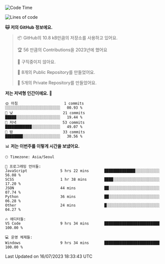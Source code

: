   <!--START_SECTION:waka-->
![Code Time](http://img.shields.io/badge/Code%20Time-140%20hrs%2059%20mins-blue)

![Lines of code](https://img.shields.io/badge/%EC%A0%80%EB%8A%94%20%EC%97%AC%ED%83%9C%EA%B9%8C%EC%A7%80%20-59.4%20thousand%20%EC%A4%84%EC%9D%98%20%EC%BD%94%EB%93%9C%EB%A5%BC%20%EC%9E%91%EC%84%B1%ED%96%88%EC%96%B4%EC%9A%94.-blue)

**🐱 저의 GitHub 정보에요.** 

> 📦 GitHub의 10.8 kB만큼의 저장소를 사용하고 있어요. 
 > 
> 🏆 56 만큼의 Contributions을 2023년에 했어요
 > 
> 🚫 구직중이지 않아요.
 > 
> 📜 8개의 Public Repository를 만들었어요. 
 > 
> 🔑 5개의 Private Repository를 만들었어요. 
 > 
**저는 저녁형 인간이에요. 🦉** 

```text
🌞 아침                     1 commits           ░░░░░░░░░░░░░░░░░░░░░░░░░   00.93 % 
🌆 낮　                     21 commits          █████░░░░░░░░░░░░░░░░░░░░   19.44 % 
🌃 저녁                     53 commits          ████████████░░░░░░░░░░░░░   49.07 % 
🌙 밤　                     33 commits          ████████░░░░░░░░░░░░░░░░░   30.56 % 
```


📊 **저는 이번주를 이렇게 시간을 보냈어요.** 

```text
🕑︎ Timezone: Asia/Seoul

💬 프로그래밍 언어들: 
JavaScript               5 hrs 22 mins       ██████████████░░░░░░░░░░░   56.08 % 
SCSS                     1 hr 38 mins        ████░░░░░░░░░░░░░░░░░░░░░   17.20 % 
JSON                     44 mins             ██░░░░░░░░░░░░░░░░░░░░░░░   07.74 % 
Python                   36 mins             ██░░░░░░░░░░░░░░░░░░░░░░░   06.28 % 
Other                    24 mins             █░░░░░░░░░░░░░░░░░░░░░░░░   04.27 % 

🔥 에디터들: 
VS Code                  9 hrs 34 mins       █████████████████████████   100.00 % 

💻 운영 체제들: 
Windows                  9 hrs 34 mins       █████████████████████████   100.00 % 
```


 Last Updated on 16/07/2023 18:33:43 UTC
<!--END_SECTION:waka-->

